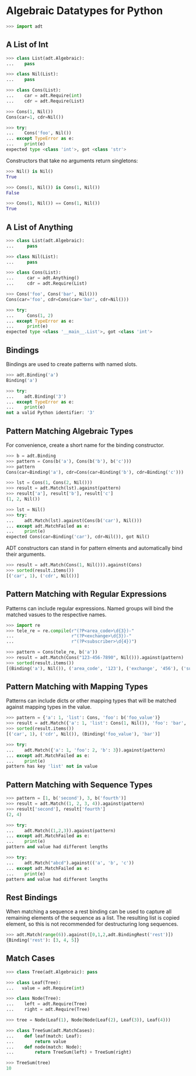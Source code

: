Algebraic Datatypes for Python
==============================

```python
>>> import adt

```


A List of Int
-------------

```python
>>> class List(adt.Algebraic):
...    pass

>>> class Nil(List):
...    pass

>>> class Cons(List):
...    car = adt.Require(int)
...    cdr = adt.Require(List)

>>> Cons(1, Nil())
Cons(car=1, cdr=Nil())

>>> try:
...    Cons('foo', Nil())
... except TypeError as e:
...    print(e)
expected type <class 'int'>, got <class 'str'>

```

Constructors that take no arguments return singletons:

```python
>>> Nil() is Nil()
True

>>> Cons(1, Nil()) is Cons(1, Nil())
False

>>> Cons(1, Nil()) == Cons(1, Nil())
True

```

A List of Anything
------------------
```python
>>> class List(adt.Algebraic):
...     pass

>>> class Nil(List):
...     pass

>>> class Cons(List):
...     car = adt.Anything()
...     cdr = adt.Require(List)

>>> Cons('foo', Cons('bar', Nil()))
Cons(car='foo', cdr=Cons(car='bar', cdr=Nil()))

>>> try:
...     Cons(1, 2)
... except TypeError as e:
...     print(e)
expected type <class '__main__.List'>, got <class 'int'>

```

Bindings
--------
Bindings are used to create patterns with named slots.

```python
>>> adt.Binding('a')
Binding('a')

>>> try:
...    adt.Binding('3')
... except TypeError as e:
...    print(e)
not a valid Python identifier: '3'

```

Pattern Matching Algebraic Types
--------------------------------
For convenience, create a short name for the binding constructor.

```python
>>> b = adt.Binding
>>> pattern = Cons(b('a'), Cons(b('b'), b('c')))
>>> pattern
Cons(car=Binding('a'), cdr=Cons(car=Binding('b'), cdr=Binding('c')))

>>> lst = Cons(1, Cons(2, Nil()))
>>> result = adt.Match(lst).against(pattern)
>>> result['a'], result['b'], result['c']
(1, 2, Nil())

>>> lst = Nil()
>>> try:
...    adt.Match(lst).against(Cons(b('car'), Nil()))
... except adt.MatchFailed as e:
...    print(e)
expected Cons(car=Binding('car'), cdr=Nil()), got Nil()

```

ADT constructors can stand in for pattern elments and
automatically bind their arguments.

```python
>>> result = adt.Match(Cons(1, Nil())).against(Cons)
>>> sorted(result.items())
[('car', 1), ('cdr', Nil())]

```

Pattern Matching with Regular Expressions
-----------------------------------------
Patterns can include regular expressions. Named groups will
bind the matched vasues to the respective names.

```python
>>> import re
>>> tele_re = re.compile(r"(?P<area_code>\d{3})-"
...                      r"(?P<exchange>\d{3})-"
...                      r"(?P<subscriber>\d{4})")

>>> pattern = Cons(tele_re, b('a'))
>>> result = adt.Match(Cons("123-456-7890", Nil())).against(pattern)
>>> sorted(result.items())
[(Binding('a'), Nil()), ('area_code', '123'), ('exchange', '456'), ('subscriber', '7890')]

```

Pattern Matching with Mapping Types
-----------------------------------
Patterns can include dicts or other mapping types that will
be matched against mapping types in the value.

```python
>>> pattern = {'a': 1, 'list': Cons, 'foo': b('foo_value')}
>>> result = adt.Match({'a': 1, 'list': Cons(1, Nil()), 'foo': 'bar', 'b': 2}).against(pattern)
>>> sorted(result.items())
[('car', 1), ('cdr', Nil()), (Binding('foo_value'), 'bar')]

>>> try:
...    adt.Match({'a': 1, 'foo': 2, 'b': 3}).against(pattern)
... except adt.MatchFailed as e:
...    print(e)
pattern has key 'list' not in value

```

Pattern Matching with Sequence Types
------------------------------------

```python
>>> pattern = [1, b('second'), 3, b('fourth')]
>>> result = adt.Match((1, 2, 3, 4)).against(pattern)
>>> result['second'], result['fourth']
(2, 4)

>>> try:
...    adt.Match((1,2,3)).against(pattern)
... except adt.MatchFailed as e:
...    print(e)
pattern and value had different lengths

>>> try:
...    adt.Match("abcd").against(('a', 'b', 'c'))
... except adt.MatchFailed as e:
...    print(e)
pattern and value had different lengths

```

Rest Bindings
-------------
When matching a sequence a rest binding can be used to
capture all remaining elements of the sequence as a list.
The resulting list is copied element, so this is not recommended
for destructuring long sequences.

```python
>>> adt.Match(range(6)).against([0,1,2,adt.BindingRest('rest')])
{Binding('rest'): [3, 4, 5]}

```

Match Cases
-----------

```python
>>> class Tree(adt.Algebraic): pass

>>> class Leaf(Tree):
...   value = adt.Require(int)

>>> class Node(Tree):
...    left = adt.Require(Tree)
...    right = adt.Require(Tree)

>>> tree = Node(Leaf(1), Node(Node(Leaf(2), Leaf(3)), Leaf(4)))

>>> class TreeSum(adt.MatchCases):
...    def leaf(match: Leaf):
...        return value
...    def node(match: Node):
...        return TreeSum(left) + TreeSum(right)

>>> TreeSum(tree)
10

```
